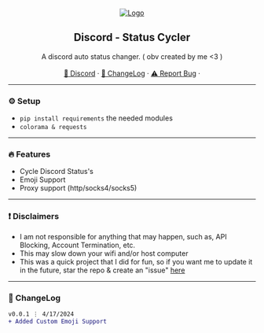 <div id="top"></div>
<br/>
<div align="center">
  <a href="https://github.com/bvfk/Discord-Status-Changer">
    <img src="https://cdn.discordapp.com/attachments/1226401326624280648/1230297980075249686/download.png?ex=6632cf48&is=66205a48&hm=37229ff6ce9f07961fd7f90d73ed1f3721aae988a927d6c839591b3ecc63b76a&" alt="Logo" width="" height="">
  </a>
  
  <h2 align="center">Discord - Status Cycler</h3>

  <p align="center">
    A discord auto status changer. ( obv created by me <3 )
    <br />
    <br />
    <a href="https://discord.gg/velotools">🌌 Discord</a>
    ·
    <a href="https://discord.gg/velotools">📜 ChangeLog</a>
    ·
    <a href="https://discord.gg/velotools">⚠️ Report Bug</a>
    ·

  </p>
</div>

---------------------------------------

### ⚙️ Setup
+ `pip install requirements` the needed modules
+ `colorama & requests`


---------------------------------------

### 🔥 Features
* Cycle Discord Status's
* Emoji Support
* Proxy support (http/socks4/socks5)

---------------------------------------
### ❗ Disclaimers
- I am not responsible for anything that may happen, such as, API Blocking, Account Termination, etc.
- This may slow down your wifi and/or host computer
- This was a quick project that I did for fun, so if you want me to update it in the future, star the repo & create an "issue" [here](https://discord.gg/velotools)

---------------------------------------

### 📜 ChangeLog

```diff
v0.0.1 ⋮ 4/17/2024
+ Added Custom Emoji Support
```
